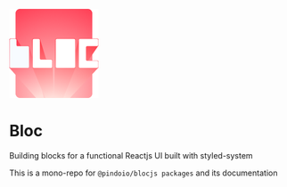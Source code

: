 ![Bloc logo](https://github.com/pindoio/blocjs/raw/master/logo.png)

# Bloc
Building blocks for a functional Reactjs UI built with styled-system

This is a mono-repo for `@pindoio/blocjs packages` and its documentation

